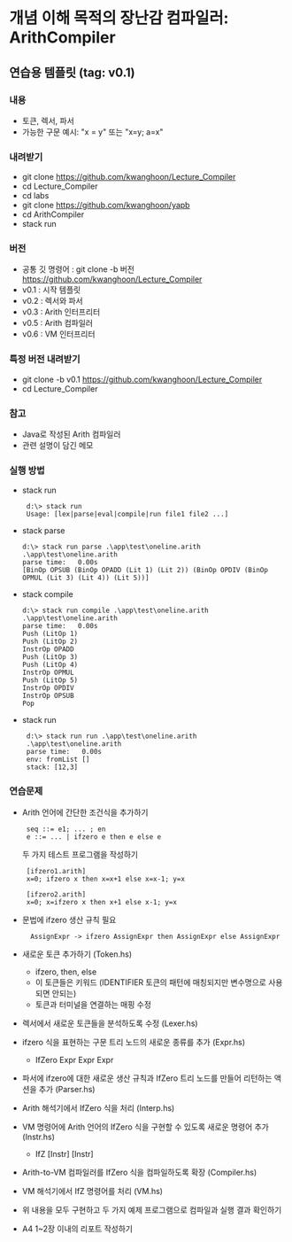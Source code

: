 # 개념 이해 목적의 장난감 컴파일러: ArithCompiler

## 연습용 템플릿 (tag: v0.1)

### 내용
 - 토큰, 렉서, 파서
 - 가능한 구문 예시: "x = y" 또는 "x=y; a=x"



### 내려받기
 - git clone https://github.com/kwanghoon/Lecture_Compiler
 - cd Lecture_Compiler
 - cd labs
 - git clone https://github.com/kwanghoon/yapb
 - cd ArithCompiler
 - stack run 

### 버전
 - 공통 깃 명령어 : git clone -b 버전 https://github.com/kwanghoon/Lecture_Compiler
 - v0.1 : 시작 템플릿
 - v0.2 : 렉서와 파서
 - v0.3 : Arith 인터프리터
 - v0.5 : Arith 컴파일러
 - v0.6 : VM 인터프리터

### 특정 버전 내려받기
 - git clone -b v0.1 https://github.com/kwanghoon/Lecture_Compiler
 - cd Lecture_Compiler

### 참고
 - Java로 작성된 Arith 컴파일러
 - 관련 설명이 담긴 메모

### 실행 방법
 - stack run 

   ```
    d:\> stack run
    Usage: [lex|parse|eval|compile|run file1 file2 ...]
   ```

 - stack parse
   ```
   d:\> stack run parse .\app\test\oneline.arith
   .\app\test\oneline.arith
   parse time:   0.00s
   [BinOp OPSUB (BinOp OPADD (Lit 1) (Lit 2)) (BinOp OPDIV (BinOp OPMUL (Lit 3) (Lit 4)) (Lit 5))]
   ```

 - stack compile
   ```
   d:\> stack run compile .\app\test\oneline.arith
   .\app\test\oneline.arith
   parse time:   0.00s
   Push (LitOp 1)
   Push (LitOp 2)
   InstrOp OPADD
   Push (LitOp 3)
   Push (LitOp 4)
   InstrOp OPMUL
   Push (LitOp 5)
   InstrOp OPDIV
   InstrOp OPSUB
   Pop
   ```

 - stack run 
   ```
    d:\> stack run run .\app\test\oneline.arith
    .\app\test\oneline.arith
    parse time:   0.00s
    env: fromList []
    stack: [12,3]
   ```

### 연습문제
 - Arith 언어에 간단한 조건식을 추가하기

   ```
    seq ::= e1; ... ; en
    e ::= ... | ifzero e then e else e
   ```

   두 가지 테스트 프로그램을 작성하기
   ```
    [ifzero1.arith]
    x=0; ifzero x then x=x+1 else x=x-1; y=x
   ```
   ```
    [ifzero2.arith]
    x=0; x=ifzero x then x+1 else x-1; y=x
   ```

- 문법에 ifzero 생산 규칙 필요

  ```
    AssignExpr -> ifzero AssignExpr then AssignExpr else AssignExpr
  ```

- 새로운 토큰 추가하기 (Token.hs)

  * ifzero, then, else 
  * 이 토큰들은 키워드 (IDENTIFIER 토큰의 패턴에 매칭되지만 변수명으로 사용되면 안되는)
  * 토큰과 터미널을 연결하는 매핑 수정

- 렉서에서 새로운 토큰들을 분석하도록 수정 (Lexer.hs)

- ifzero 식을 표현하는 구문 트리 노드의 새로운 종류를 추가 (Expr.hs)
  * IfZero Expr Expr Expr 

- 파서에 ifzero에 대한 새로운 생산 규칙과 IfZero 트리 노드를 만들어 리턴하는 액션을 추가 (Parser.hs)

- Arith 해석기에서 IfZero 식을 처리 (Interp.hs)

- VM 명령어에 Arith 언어의 IfZero 식을 구현할 수 있도록 새로운 명령어 추가 (Instr.hs)
  * IfZ [Instr] [Instr]

- Arith-to-VM 컴파일러를 IfZero 식을 컴파일하도록 확장 (Compiler.hs)

- VM 해석기에서 IfZ 명령어를 처리 (VM.hs)

- 위 내용을 모두 구현하고 두 가지 예제 프로그램으로 컴파일과 실행 결과 확인하기

- A4 1~2장 이내의 리포트 작성하기
